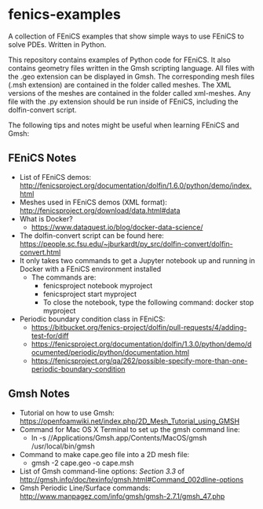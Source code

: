 # fenics-examples
A collection of FEniCS examples that show simple ways to use FEniCS to solve PDEs. Written in Python.

This repository contains examples of Python code for FEniCS. It also contains geometry files written in the Gmsh scripting language. All files with the .geo extension can be displayed in Gmsh. The corresponding mesh files (.msh extension) are contained in the folder called meshes. The XML versions of the meshes are contained in the folder called xml-meshes. Any file with the .py extension should be run inside of FEniCS, including the dolfin-convert script.

The following tips and notes might be useful when learning FEniCS and Gmsh:

## FEniCS Notes
- List of FEniCS demos: http://fenicsproject.org/documentation/dolfin/1.6.0/python/demo/index.html
- Meshes used in FEniCS demos (XML format): http://fenicsproject.org/download/data.html#data
- What is Docker?
    -  https://www.dataquest.io/blog/docker-data-science/
- The dolfin-convert script can be found here: https://people.sc.fsu.edu/~jburkardt/py_src/dolfin-convert/dolfin-convert.html
- It only takes two commands to get a Jupyter notebook up and running in Docker with a FEniCS environment installed
  - The commands are:
    - fenicsproject notebook myproject
    - fenicsproject start myproject 
    - To close the notebook, type the following command: docker stop myproject
- Periodic boundary condition class in FEniCS: 
    - https://bitbucket.org/fenics-project/dolfin/pull-requests/4/adding-test-for/diff 
    - https://fenicsproject.org/documentation/dolfin/1.3.0/python/demo/documented/periodic/python/documentation.html
    - https://fenicsproject.org/qa/262/possible-specify-more-than-one-periodic-boundary-condition

## Gmsh Notes
- Tutorial on how to use Gmsh: https://openfoamwiki.net/index.php/2D_Mesh_Tutorial_using_GMSH
- Command for Mac OS X Terminal to set up the gmsh command line: 
  - ln -s //Applications/Gmsh.app/Contents/MacOS/gmsh /usr/local/bin/gmsh
- Command to make cape.geo file into a 2D mesh file:
  - gmsh -2 cape.geo -o cape.msh
- List of Gmsh command-line options: *Section 3.3* of http://gmsh.info/doc/texinfo/gmsh.html#Command_002dline-options
- Gmsh Periodic Line/Surface commands: http://www.manpagez.com/info/gmsh/gmsh-2.7.1/gmsh_47.php
